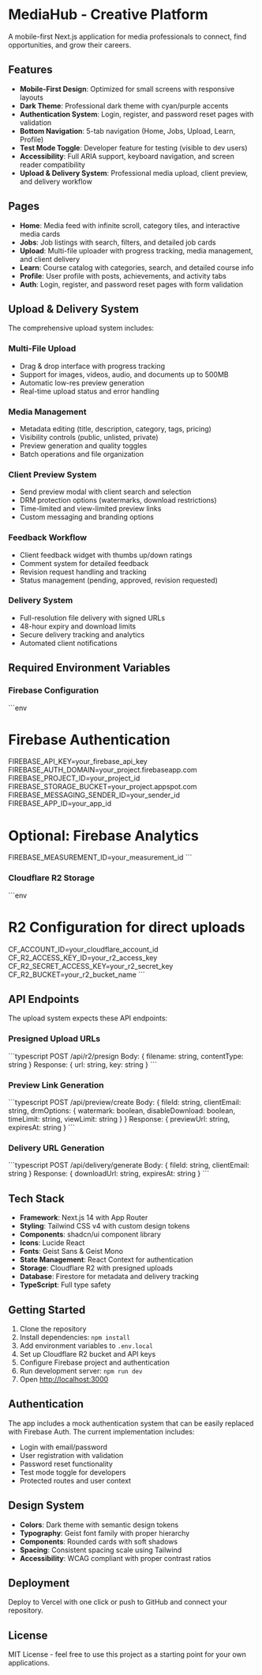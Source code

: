 # MediaHub - Creative Platform

A mobile-first Next.js application for media professionals to connect, find opportunities, and grow their careers.

## Features

- **Mobile-First Design**: Optimized for small screens with responsive layouts
- **Dark Theme**: Professional dark theme with cyan/purple accents
- **Authentication System**: Login, register, and password reset pages with validation
- **Bottom Navigation**: 5-tab navigation (Home, Jobs, Upload, Learn, Profile)
- **Test Mode Toggle**: Developer feature for testing (visible to dev users)
- **Accessibility**: Full ARIA support, keyboard navigation, and screen reader compatibility
- **Upload & Delivery System**: Professional media upload, client preview, and delivery workflow

## Pages

- **Home**: Media feed with infinite scroll, category tiles, and interactive media cards
- **Jobs**: Job listings with search, filters, and detailed job cards
- **Upload**: Multi-file uploader with progress tracking, media management, and client delivery
- **Learn**: Course catalog with categories, search, and detailed course info
- **Profile**: User profile with posts, achievements, and activity tabs
- **Auth**: Login, register, and password reset pages with form validation

## Upload & Delivery System

The comprehensive upload system includes:

### Multi-File Upload
- Drag & drop interface with progress tracking
- Support for images, videos, audio, and documents up to 500MB
- Automatic low-res preview generation
- Real-time upload status and error handling

### Media Management
- Metadata editing (title, description, category, tags, pricing)
- Visibility controls (public, unlisted, private)
- Preview generation and quality toggles
- Batch operations and file organization

### Client Preview System
- Send preview modal with client search and selection
- DRM protection options (watermarks, download restrictions)
- Time-limited and view-limited preview links
- Custom messaging and branding options

### Feedback Workflow
- Client feedback widget with thumbs up/down ratings
- Comment system for detailed feedback
- Revision request handling and tracking
- Status management (pending, approved, revision requested)

### Delivery System
- Full-resolution file delivery with signed URLs
- 48-hour expiry and download limits
- Secure delivery tracking and analytics
- Automated client notifications

## Required Environment Variables

### Firebase Configuration
\`\`\`env
# Firebase Authentication
FIREBASE_API_KEY=your_firebase_api_key
FIREBASE_AUTH_DOMAIN=your_project.firebaseapp.com
FIREBASE_PROJECT_ID=your_project_id
FIREBASE_STORAGE_BUCKET=your_project.appspot.com
FIREBASE_MESSAGING_SENDER_ID=your_sender_id
FIREBASE_APP_ID=your_app_id

# Optional: Firebase Analytics
FIREBASE_MEASUREMENT_ID=your_measurement_id
\`\`\`

### Cloudflare R2 Storage
\`\`\`env
# R2 Configuration for direct uploads
CF_ACCOUNT_ID=your_cloudflare_account_id
CF_R2_ACCESS_KEY_ID=your_r2_access_key
CF_R2_SECRET_ACCESS_KEY=your_r2_secret_key
CF_R2_BUCKET=your_r2_bucket_name
\`\`\`

## API Endpoints

The upload system expects these API endpoints:

### Presigned Upload URLs
\`\`\`typescript
POST /api/r2/presign
Body: { filename: string, contentType: string }
Response: { url: string, key: string }
\`\`\`

### Preview Link Generation
\`\`\`typescript
POST /api/preview/create
Body: { 
  fileId: string, 
  clientEmail: string, 
  drmOptions: {
    watermark: boolean,
    disableDownload: boolean,
    timeLimit: string,
    viewLimit: string
  }
}
Response: { previewUrl: string, expiresAt: string }
\`\`\`

### Delivery URL Generation
\`\`\`typescript
POST /api/delivery/generate
Body: { fileId: string, clientEmail: string }
Response: { downloadUrl: string, expiresAt: string }
\`\`\`

## Tech Stack

- **Framework**: Next.js 14 with App Router
- **Styling**: Tailwind CSS v4 with custom design tokens
- **Components**: shadcn/ui component library
- **Icons**: Lucide React
- **Fonts**: Geist Sans & Geist Mono
- **State Management**: React Context for authentication
- **Storage**: Cloudflare R2 with presigned uploads
- **Database**: Firestore for metadata and delivery tracking
- **TypeScript**: Full type safety

## Getting Started

1. Clone the repository
2. Install dependencies: `npm install`
3. Add environment variables to `.env.local`
4. Set up Cloudflare R2 bucket and API keys
5. Configure Firebase project and authentication
6. Run development server: `npm run dev`
7. Open [http://localhost:3000](http://localhost:3000)

## Authentication

The app includes a mock authentication system that can be easily replaced with Firebase Auth. The current implementation includes:

- Login with email/password
- User registration with validation
- Password reset functionality
- Test mode toggle for developers
- Protected routes and user context

## Design System

- **Colors**: Dark theme with semantic design tokens
- **Typography**: Geist font family with proper hierarchy
- **Components**: Rounded cards with soft shadows
- **Spacing**: Consistent spacing scale using Tailwind
- **Accessibility**: WCAG compliant with proper contrast ratios

## Deployment

Deploy to Vercel with one click or push to GitHub and connect your repository.

## License

MIT License - feel free to use this project as a starting point for your own applications.
